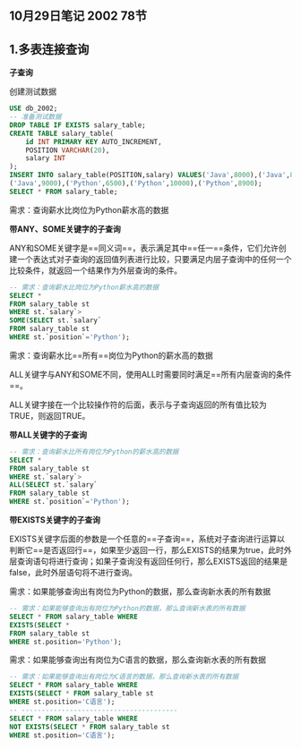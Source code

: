 ## 10月29日笔记 2002 78节

## 1.多表连接查询

**子查询**

创建测试数据

```sql
USE db_2002;
-- 准备测试数据
DROP TABLE IF EXISTS salary_table;
CREATE TABLE salary_table(
	id INT PRIMARY KEY AUTO_INCREMENT,
	POSITION VARCHAR(20),
	salary INT
);
INSERT INTO salary_table(POSITION,salary) VALUES('Java',8000),('Java',8400),
('Java',9000),('Python',6500),('Python',10000),('Python',8900);
SELECT * FROM salary_table;
```

需求：查询薪水比岗位为Python薪水高的数据

**带ANY、SOME关键字的子查询**

ANY和SOME关键字是==同义词==，表示满足其中==任一==条件，它们允许创建一个表达式对子查询的返回值列表进行比较，只要满足内层子查询中的任何一个比较条件，就返回一个结果作为外层查询的条件。

```sql
-- 需求：查询薪水比岗位为Python薪水高的数据
SELECT *
FROM salary_table st
WHERE st.`salary`>
SOME(SELECT st.`salary`
FROM salary_table st
WHERE st.`position`='Python');
```

需求：查询薪水比==所有==岗位为Python的薪水高的数据

ALL关键字与ANY和SOME不同，使用ALL时需要同时满足==所有内层查询的条件==。

ALL关键字接在一个比较操作符的后面，表示与子查询返回的所有值比较为TRUE，则返回TRUE。

**带ALL关键字的子查询**

```sql
-- 需求：查询薪水比所有岗位为Python的薪水高的数据
SELECT *
FROM salary_table st
WHERE st.`salary`>
ALL(SELECT st.`salary`
FROM salary_table st
WHERE st.`position`='Python');
```

**带EXISTS关键字的子查询**

EXISTS关键字后面的参数是一个任意的==子查询==，系统对子查询进行运算以判断它==是否返回行==，如果至少返回一行，那么EXISTS的结果为true，此时外层查询语句将进行查询；如果子查询没有返回任何行，那么EXISTS返回的结果是false，此时外层语句将不进行查询。

需求：如果能够查询出有岗位为Python的数据，那么查询新水表的所有数据

```sql
-- 需求：如果能够查询出有岗位为Python的数据，那么查询新水表的所有数据
SELECT * FROM salary_table WHERE
EXISTS(SELECT * 
FROM salary_table st 
WHERE st.position='Python');
```

需求：如果能够查询出有岗位为C语言的数据，那么查询新水表的所有数据

```sql
-- 需求：如果能够查询出有岗位为C语言的数据，那么查询新水表的所有数据
SELECT * FROM salary_table WHERE
EXISTS(SELECT * FROM salary_table st
WHERE st.position='C语言');
-- ---------------------------------------
SELECT * FROM salary_table WHERE
NOT EXISTS(SELECT * FROM salary_table st
WHERE st.position='C语言');
```

